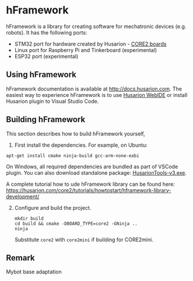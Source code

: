 # hFramework

hFramework is a library for creating software for mechatronic devices (e.g. robots). It has the following ports:

- STM32 port for hardware created by Husarion - [CORE2 boards](https://husarion.com)
- Linux port for Raspberry Pi and Tinkerboard (experimental)
- ESP32 port (experimental)

## Using hFramework

hFramework documentation is available at http://docs.husarion.com. The easiest way to experience hFramework is to use [Husarion WebIDE](https://cloud.husarion.com) or install Husarion plugin to Visual Studio Code.

## Building hFramework

This section describes how to build hFramework yourself,

1. First install the dependencies. For example, on Ubuntu:

  ```
  apt-get install cmake ninja-build gcc-arm-none-eabi
  ```

  On Windows, all required dependencies are bundled as part of VSCode plugin. You can also download standalone package: [HusarionTools-v3.exe](https://cdn.atomshare.net/cc70b0184feefaf7ead3741c58f98200cf8e017b/HusarionTools-v3.exe).

  A complete tutorial how to ude hFramework library can be found here: https://husarion.com/core2/tutorials/howtostart/hframework-library-development/

2. Configure and build the project.

    ```
    mkdir build
    cd build && cmake -DBOARD_TYPE=core2 -GNinja ..
    ninja
    ```
    Substitute `core2` with `core2mini` if building for CORE2mini.

## Remark

Mybot base adaptation
